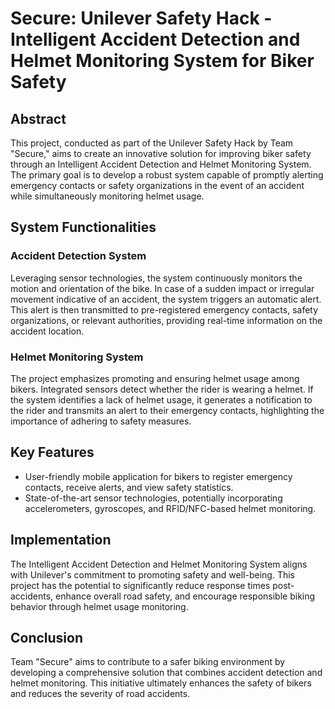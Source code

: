 # Secure: Unilever Safety Hack - Intelligent Accident Detection and Helmet Monitoring System for Biker Safety

## Abstract

This project, conducted as part of the Unilever Safety Hack by Team "Secure," aims to create an innovative solution for improving biker safety through an Intelligent Accident Detection and Helmet Monitoring System. The primary goal is to develop a robust system capable of promptly alerting emergency contacts or safety organizations in the event of an accident while simultaneously monitoring helmet usage.

## System Functionalities

### Accident Detection System

Leveraging sensor technologies, the system continuously monitors the motion and orientation of the bike. In case of a sudden impact or irregular movement indicative of an accident, the system triggers an automatic alert. This alert is then transmitted to pre-registered emergency contacts, safety organizations, or relevant authorities, providing real-time information on the accident location.

### Helmet Monitoring System

The project emphasizes promoting and ensuring helmet usage among bikers. Integrated sensors detect whether the rider is wearing a helmet. If the system identifies a lack of helmet usage, it generates a notification to the rider and transmits an alert to their emergency contacts, highlighting the importance of adhering to safety measures.

## Key Features

- User-friendly mobile application for bikers to register emergency contacts, receive alerts, and view safety statistics.
- State-of-the-art sensor technologies, potentially incorporating accelerometers, gyroscopes, and RFID/NFC-based helmet monitoring.

## Implementation

The Intelligent Accident Detection and Helmet Monitoring System aligns with Unilever's commitment to promoting safety and well-being. This project has the potential to significantly reduce response times post-accidents, enhance overall road safety, and encourage responsible biking behavior through helmet usage monitoring.

## Conclusion

Team "Secure" aims to contribute to a safer biking environment by developing a comprehensive solution that combines accident detection and helmet monitoring. This initiative ultimately enhances the safety of bikers and reduces the severity of road accidents.
